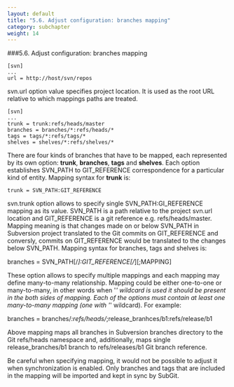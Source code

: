 ```yaml
---
layout: default
title: "5.6. Adjust configuration: branches mapping"
category: subchapter
weight: 14
---
```

###5.6. Adjust configuration: branches mapping

    [svn]
    ...
    url = http://host/svn/repos

svn.url option value specifies project location. It is used as the root URL relative to which mappings paths are treated.

    [svn]
    ...
    trunk = trunk:refs/heads/master
    branches = branches/*:refs/heads/*
    tags = tags/*:refs/tags/*
    shelves = shelves/*:refs/shelves/*

There are four kinds of branches that have to be mapped, each represented by its own option: **trunk**, **branches**, **tags** and **shelves**. Each option establishes SVN\_PATH to GIT\_REFERENCE correspondence for a particular kind of entity. Mapping syntax for **trunk** is:

    trunk = SVN_PATH:GIT_REFERENCE

svn.trunk option allows to specify single SVN\_PATH:GI_REFERENCE mapping as its value. SVN_PATH is a path relative to the project svn.url location and GIT_REFERENCE is a git reference e.g. refs/heads/master. Mapping meaning is that changes made on or below SVN_PATH in Subversion project translated to the Git commits on GIT_REFERENCE and conversly, commits on GIT_REFERENCE would be translated to the changes below SVN_PATH. Mapping syntax for branches, tags and shelves is:


branches = SVN_PATH[/*]:GIT_REFERENCE[/*][;MAPPING]

These option allows to specify multiple mappings and each mapping may define many-to-many relationship. Mapping could be either one-to-one or many-to-many, in other words when '*' wildcard is used it should be present in the both sides of mapping. Each of the options must contain at least one many-to-many mapping (one with '*' wildcard). For example:


branches = branches/*:refs/heads/*;release_branhces/b1:refs/release/b1

Above mapping maps all branches in Subversion branches directory to the Git refs/heads namespace and, additionally, maps single release_branches/b1 branch to refs/releases/b1 Git branch reference.

Be careful when specifying mapping, it would not be possible to adjust it when synchronization is enabled. Only branches and tags that are included in the mapping will be imported and kept in sync by SubGit.